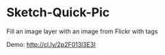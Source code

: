 Sketch-Quick-Pic
================

Fill an image layer with an image from Flickr with tags

Demo: http://cl.ly/2p2F013l3E3I
